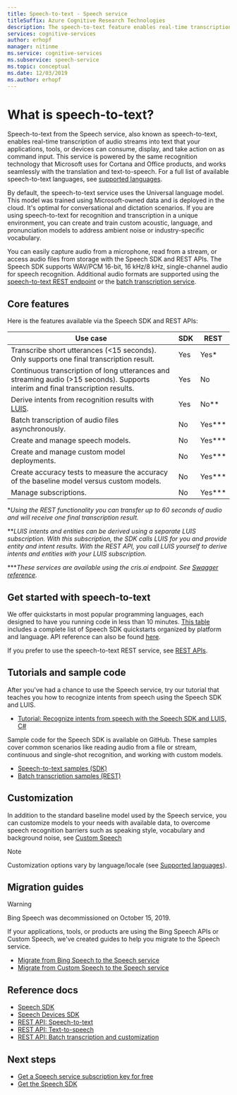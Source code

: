 ```yaml
---
title: Speech-to-text - Speech service
titleSuffix: Azure Cognitive Research Technologies
description: The speech-to-text feature enables real-time transcription of audio streams into text that your applications, tools, or devices can consume, display, and take action on as command input. This service works seamlessly with the text-to-speech (speech synthesis), and speech translation features.
services: cognitive-services
author: erhopf
manager: nitinme
ms.service: cognitive-services
ms.subservice: speech-service
ms.topic: conceptual
ms.date: 12/03/2019
ms.author: erhopf
---
```


# What is speech-to-text?

Speech-to-text from the Speech service, also known as speech-to-text, enables real-time transcription of audio streams into text that your applications, tools, or devices can consume, display, and take action on as command input. This service is powered by the same recognition technology that Microsoft uses for Cortana and Office products, and works seamlessly with the translation and text-to-speech. For a full list of available speech-to-text languages, see [supported languages](https://docs.microsoft.com/azure/cognitive-services/speech-service/language-support#speech-to-text).

By default, the speech-to-text service uses the Universal language model. This model was trained using Microsoft-owned data and is deployed in the cloud. It's optimal for conversational and dictation scenarios. If you are using speech-to-text for recognition and transcription in a unique environment, you can create and train custom acoustic, language, and pronunciation models to address ambient noise or industry-specific vocabulary.

You can easily capture audio from a microphone, read from a stream, or access audio files from storage with the Speech SDK and REST APIs. The Speech SDK supports WAV/PCM 16-bit, 16 kHz/8 kHz, single-channel audio for speech recognition. Additional audio formats are supported using the [speech-to-text REST endpoint](https://docs.microsoft.com/azure/cognitive-services/speech-service/rest-apis) or the [batch transcription service](https://docs.microsoft.com/azure/cognitive-services/speech-service/batch-transcription#supported-formats).

## Core features

Here is the features available via the Speech SDK and REST APIs:

| Use case | SDK | REST |
|--------- | --- | ---- |
| Transcribe short utterances (<15 seconds). Only supports one final transcription result. | Yes | Yes\* |
| Continuous transcription of long utterances and streaming audio (>15 seconds). Supports interim and final transcription results. | Yes | No |
| Derive intents from recognition results with [LUIS](https://docs.microsoft.com/azure/cognitive-services/luis/what-is-luis). | Yes | No\*\* |
| Batch transcription of audio files asynchronously. | No  | Yes\*\*\* |
| Create and manage speech models. | No | Yes\*\*\* |
| Create and manage custom model deployments. | No  | Yes\*\*\* |
| Create accuracy tests to measure the accuracy of the baseline model versus custom models. | No  | Yes\*\*\* |
| Manage subscriptions. | No  | Yes\*\*\* |

\*_Using the REST functionality you can transfer up to 60 seconds of audio and will receive one final transcription result._

\*\*_LUIS intents and entities can be derived using a separate LUIS subscription. With this subscription, the SDK calls LUIS for you and provide entity and intent results. With the REST API, you call LUIS yourself to derive intents and entities with your LUIS subscription._

\*\*\*_These services are available using the cris.ai endpoint. See [Swagger reference](https://westus.cris.ai/swagger/ui/index)._

## Get started with speech-to-text

We offer quickstarts in most popular programming languages, each designed to have you running code in less than 10 minutes. [This table](https://aka.ms/csspeech#5-minute-quickstarts) includes a complete list of Speech SDK quickstarts organized by platform and language. API reference can also be found [here](https://aka.ms/csspeech#reference).

If you prefer to use the speech-to-text REST service, see [REST APIs](https://docs.microsoft.com/azure/cognitive-services/speech-service/rest-apis).

## Tutorials and sample code

After you've had a chance to use the Speech service, try our tutorial that teaches you how to recognize intents from speech using the Speech SDK and LUIS.

- [Tutorial: Recognize intents from speech with the Speech SDK and LUIS, C#](how-to-recognize-intents-from-speech-csharp.md)

Sample code for the Speech SDK is available on GitHub. These samples cover common scenarios like reading audio from a file or stream, continuous and single-shot recognition, and working with custom models.

- [Speech-to-text samples (SDK)](https://github.com/Azure-Samples/cognitive-services-speech-sdk)
- [Batch transcription samples (REST)](https://github.com/Azure-Samples/cognitive-services-speech-sdk/tree/master/samples/batch)

## Customization

In addition to the standard baseline model used by the Speech service, you can customize models to your needs with available data, to overcome speech recognition barriers such as speaking style, vocabulary and background noise, see [Custom Speech](how-to-custom-speech.md)

> [!NOTE]
> Customization options vary by language/locale (see [Supported languages](supported-languages.md)).

## Migration guides

> [!WARNING]
> Bing Speech was decommissioned on October 15, 2019.

If your applications, tools, or products are using the Bing Speech APIs or Custom Speech, we've created guides to help you migrate to the Speech service.

- [Migrate from Bing Speech to the Speech service](https://docs.microsoft.com/azure/cognitive-services/speech-service/how-to-migrate-from-bing-speech)
- [Migrate from Custom Speech to the Speech service](https://docs.microsoft.com/azure/cognitive-services/speech-service/how-to-migrate-from-custom-speech-service)

## Reference docs

- [Speech SDK](https://aka.ms/csspeech)
- [Speech Devices SDK](speech-devices-sdk.md)
- [REST API: Speech-to-text](rest-speech-to-text.md)
- [REST API: Text-to-speech](rest-text-to-speech.md)
- [REST API: Batch transcription and customization](https://westus.cris.ai/swagger/ui/index)

## Next steps

- [Get a Speech service subscription key for free](get-started.md)
- [Get the Speech SDK](speech-sdk.md)
